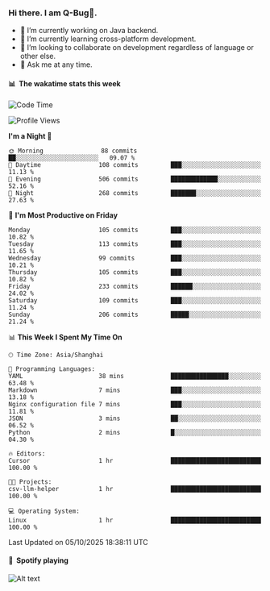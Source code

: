### Hi there. I am Q-Bug🐞.

- 🔭 I’m currently working on Java backend.
- 🌱 I’m currently learning cross-platform development.
- 👯 I’m looking to collaborate on development regardless of language or other else.
- 💬 Ask me at any time.

#### 📊 &nbsp;**The wakatime stats this week**  
<!--START_SECTION:waka-->
![Code Time](http://img.shields.io/badge/Code%20Time-353%20hrs%2017%20mins-blue)

![Profile Views](http://img.shields.io/badge/Profile%20Views-2-blue)

**I'm a Night 🦉** 

```text
🌞 Morning                88 commits          ██░░░░░░░░░░░░░░░░░░░░░░░   09.07 % 
🌆 Daytime                108 commits         ███░░░░░░░░░░░░░░░░░░░░░░   11.13 % 
🌃 Evening                506 commits         █████████████░░░░░░░░░░░░   52.16 % 
🌙 Night                  268 commits         ███████░░░░░░░░░░░░░░░░░░   27.63 % 
```
📅 **I'm Most Productive on Friday** 

```text
Monday                   105 commits         ███░░░░░░░░░░░░░░░░░░░░░░   10.82 % 
Tuesday                  113 commits         ███░░░░░░░░░░░░░░░░░░░░░░   11.65 % 
Wednesday                99 commits          ███░░░░░░░░░░░░░░░░░░░░░░   10.21 % 
Thursday                 105 commits         ███░░░░░░░░░░░░░░░░░░░░░░   10.82 % 
Friday                   233 commits         ██████░░░░░░░░░░░░░░░░░░░   24.02 % 
Saturday                 109 commits         ███░░░░░░░░░░░░░░░░░░░░░░   11.24 % 
Sunday                   206 commits         █████░░░░░░░░░░░░░░░░░░░░   21.24 % 
```


📊 **This Week I Spent My Time On** 

```text
🕑︎ Time Zone: Asia/Shanghai

💬 Programming Languages: 
YAML                     38 mins             ████████████████░░░░░░░░░   63.48 % 
Markdown                 7 mins              ███░░░░░░░░░░░░░░░░░░░░░░   13.18 % 
Nginx configuration file 7 mins              ███░░░░░░░░░░░░░░░░░░░░░░   11.81 % 
JSON                     3 mins              ██░░░░░░░░░░░░░░░░░░░░░░░   06.52 % 
Python                   2 mins              █░░░░░░░░░░░░░░░░░░░░░░░░   04.30 % 

🔥 Editors: 
Cursor                   1 hr                █████████████████████████   100.00 % 

🐱‍💻 Projects: 
csv-llm-helper           1 hr                █████████████████████████   100.00 % 

💻 Operating System: 
Linux                    1 hr                █████████████████████████   100.00 % 
```


 Last Updated on 05/10/2025 18:38:11 UTC
<!--END_SECTION:waka-->

#### 🎵 &nbsp;**Spotify playing**  
![Alt text](https://spotify-recently-played-readme.vercel.app/api?user=e5y1o4x7kdt9kf2blu4wvmb4s&unique={true|1|on|yes})
